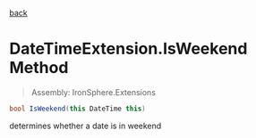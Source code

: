 ﻿

[back](/IronSphere.Extensions/types/DateTimeExtension)

# DateTimeExtension.IsWeekend Method

> Assembly: IronSphere.Extensions

```csharp
bool IsWeekend(this DateTime this)
```

determines whether a date is in weekend

 